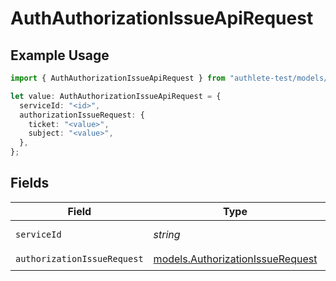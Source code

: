 # AuthAuthorizationIssueApiRequest

## Example Usage

```typescript
import { AuthAuthorizationIssueApiRequest } from "authlete-test/models/operations";

let value: AuthAuthorizationIssueApiRequest = {
  serviceId: "<id>",
  authorizationIssueRequest: {
    ticket: "<value>",
    subject: "<value>",
  },
};
```

## Fields

| Field                                                                         | Type                                                                          | Required                                                                      | Description                                                                   |
| ----------------------------------------------------------------------------- | ----------------------------------------------------------------------------- | ----------------------------------------------------------------------------- | ----------------------------------------------------------------------------- |
| `serviceId`                                                                   | *string*                                                                      | :heavy_check_mark:                                                            | A service ID.                                                                 |
| `authorizationIssueRequest`                                                   | [models.AuthorizationIssueRequest](../../models/authorizationissuerequest.md) | :heavy_check_mark:                                                            | N/A                                                                           |